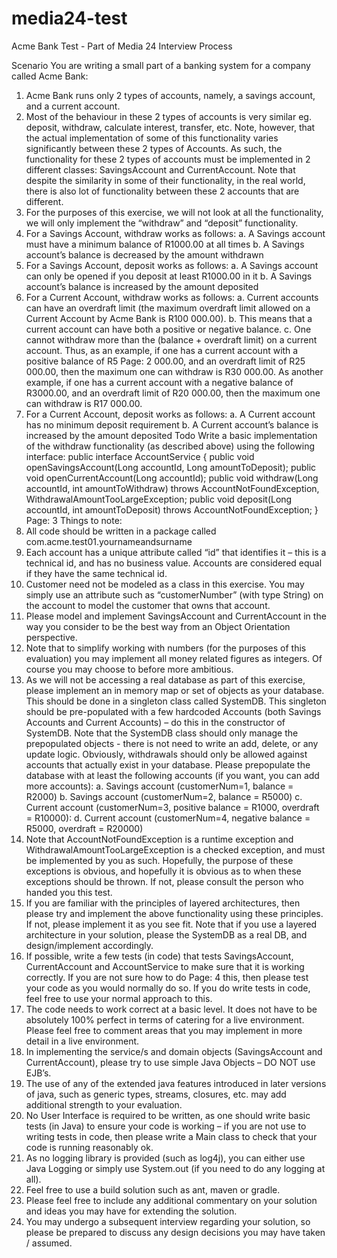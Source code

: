 # media24-test
Acme Bank Test - Part of Media 24 Interview Process

Scenario
You are writing a small part of a banking system for a company called Acme Bank:
1. Acme Bank runs only 2 types of accounts, namely, a savings account, and a current
account.
2. Most of the behaviour in these 2 types of accounts is very similar eg. deposit,
withdraw, calculate interest, transfer, etc.
Note, however, that the actual implementation of some of this functionality varies
significantly between these 2 types of Accounts.
As such, the functionality for these 2 types of accounts must be implemented in 2
different classes: SavingsAccount and CurrentAccount.
Note that despite the similarity in some of their functionality, in the real world, there is
also lot of functionality between these 2 accounts that are different.
3. For the purposes of this exercise, we will not look at all the functionality, we will only
implement the “withdraw” and “deposit” functionality.
4. For a Savings Account, withdraw works as follows:
a. A Savings account must have a minimum balance of R1000.00 at all times
b. A Savings account’s balance is decreased by the amount withdrawn
5. For a Savings Account, deposit works as follows:
a. A Savings account can only be opened if you deposit at least R1000.00 in it
b. A Savings account’s balance is increased by the amount deposited
6. For a Current Account, withdraw works as follows:
a. Current accounts can have an overdraft limit (the maximum overdraft limit
allowed on a Current Account by Acme Bank is R100 000.00).
b. This means that a current account can have both a positive or negative
balance.
c. One cannot withdraw more than the (balance + overdraft limit) on a current
account.
Thus, as an example, if one has a current account with a positive balance of R5
Page: 2
000.00, and an overdraft limit of R25 000.00, then the maximum one can
withdraw is R30 000.00.
As another example, if one has a current account with a negative balance of
R3000.00, and an overdraft limit of R20 000.00, then the maximum one can
withdraw is R17 000.00.
7. For a Current Account, deposit works as follows:
a. A Current account has no minimum deposit requirement
b. A Current account’s balance is increased by the amount deposited
Todo
Write a basic implementation of the withdraw functionality (as described above) using the
following interface:
public interface AccountService {
public void openSavingsAccount(Long accountId, Long amountToDeposit);
public void openCurrentAccount(Long accountId);
public void withdraw(Long accountId, int amountToWithdraw)
throws AccountNotFoundException, WithdrawalAmountTooLargeException;
public void deposit(Long accountId, int amountToDeposit)
throws AccountNotFoundException;
}
Page: 3
Things to note:
1. All code should be written in a package called
com.acme.test01.yournameandsurname
2. Each account has a unique attribute called “id” that identifies it – this is a technical id,
and has no business value. Accounts are considered equal if they have the same
technical id.
3. Customer need not be modeled as a class in this exercise. You may simply use an
attribute such as “customerNumber” (with type String) on the account to model the
customer that owns that account.
4. Please model and implement SavingsAccount and CurrentAccount in the way you
consider to be the best way from an Object Orientation perspective.
5. Note that to simplify working with numbers (for the purposes of this evaluation) you
may implement all money related figures as integers. Of course you may choose to
before more ambitious.
6. As we will not be accessing a real database as part of this exercise, please implement
an in memory map or set of objects as your database. This should be done in a
singleton class called SystemDB. This singleton should be pre-populated with a few
hardcoded Accounts (both Savings Accounts and Current Accounts) – do this in the
constructor of SystemDB. Note that the SystemDB class should only manage the
prepopulated objects - there is not need to write an add, delete, or any update logic.
Obviously, withdrawals should only be allowed against accounts that actually exist in
your database.
Please prepopulate the database with at least the following accounts (if you want, you
can add more accounts):
a. Savings account (customerNum=1, balance = R2000)
b. Savings account (customerNum=2, balance = R5000)
c. Current account (customerNum=3, positive balance = R1000, overdraft = R10000):
d. Current account (customerNum=4, negative balance = R5000, overdraft = R20000)
7. Note that AccountNotFoundException is a runtime exception and
WithdrawalAmountTooLargeException is a checked exception, and must be
implemented by you as such. Hopefully, the purpose of these exceptions is obvious,
and hopefully it is obvious as to when these exceptions should be thrown. If not,
please consult the person who handed you this test.
8. If you are familiar with the principles of layered architectures, then please try and
implement the above functionality using these principles. If not, please implement it as
you see fit. Note that if you use a layered architecture in your solution, please the
SystemDB as a real DB, and design/implement accordingly.
9. If possible, write a few tests (in code) that tests SavingsAccount, CurrentAccount and
AccountService to make sure that it is working correctly. If you are not sure how to do
Page: 4
this, then please test your code as you would normally do so. If you do write tests in
code, feel free to use your normal approach to this.
10. The code needs to work correct at a basic level. It does not have to be absolutely
100% perfect in terms of catering for a live environment. Please feel free to comment
areas that you may implement in more detail in a live environment.
11. In implementing the service/s and domain objects (SavingsAccount and
CurrentAccount), please try to use simple Java Objects – DO NOT use EJB’s.
12. The use of any of the extended java features introduced in later versions of java, such
as generic types, streams, closures, etc. may add additional strength to your
evaluation.
13. No User Interface is required to be written, as one should write basic tests (in Java) to
ensure your code is working – if you are not use to writing tests in code, then please
write a Main class to check that your code is running reasonably ok.
14. As no logging library is provided (such as log4j), you can either use Java Logging or
simply use System.out (if you need to do any logging at all).
15. Feel free to use a build solution such as ant, maven or gradle.
16. Please feel free to include any additional commentary on your solution and ideas you
may have for extending the solution.
17. You may undergo a subsequent interview regarding your solution, so please be
prepared to discuss any design decisions you may have taken / assumed.
